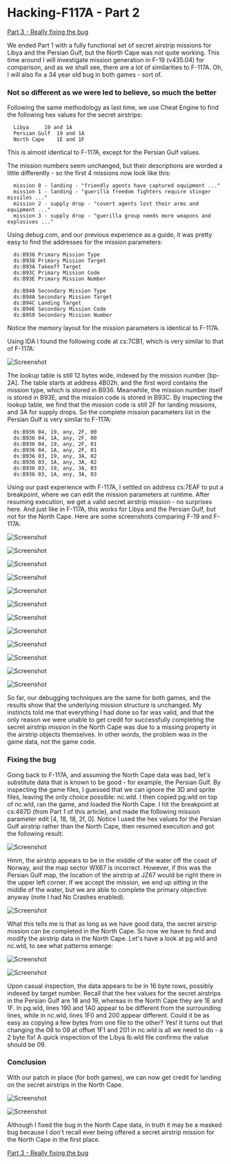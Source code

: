 # Hacking-F117A - Part 2

[Part 3 - Really fixing the bug](./Part3.md)

We ended Part 1 with a fully functional set of secret airstrip missions for Libya and the Persian Gulf, but the North Cape was not quite working. This time around I will investigate mission generation in F-19 (v435.04) for comparison, and as we shall see, there are a lot of similarities to F-117A. Oh, I will also fix a 34 year old bug in both games - sort of.


### Not so different as we were led to believe, so much the better

Following the same methodology as last time, we use Cheat Engine to find the following hex values for the secret airstrips:
```
  Libya		19 and 1A
  Persian Gulf	19 and 1A
  North Cape	1E and 1F
```
This is almost identical to F-117A, except for the Persian Gulf values.

The mission numbers seem unchanged, but their descriptions are worded a little differently - so the first 4 missions now look like this:
```
  mission 0 - landing - "friendly agents have captured equipment ..."
  mission 1 - landing - "guerilla freedom fighters require stinger missiles ..."
  mission 2 - supply drop - "covert agents lost their arms and equipment ..."
  mission 3 - supply drop - "guerilla group needs more weapons and explosives ..."
```
Using debug.com, and our previous experience as a guide, it was pretty easy to find the addresses for the mission parameters:
```
  ds:B936 Primary Mission Type
  ds:B938 Primary Mission Target
  ds:B93A Takeoff Target
  ds:B93C Primary Mission Code
  ds:B93E Primary Mission Number

  ds:B948 Secondary Mission Type
  ds:B94A Secondary Mission Target
  ds:B94C Landing Target
  ds:B94E Secondary Mission Code
  ds:B950 Secondary Mission Number
```
Notice the memory layout for the mission parameters is identical to F-117A.

Using IDA I found the following code at cs:7CB1, which is very similar to that of F-117A:

  ![Screenshot](Images/ida_7CB1.png)

The lookup table is still 12 bytes wide, indexed by the mission number [bp-2A]. The table starts at address 4B02h, and the first word contains the mission type, which is stored in B936. Meanwhile, the mission number itself is stored in B93E, and the mission code is stored in B93C. By inspecting the lookup table, we find that the mission code is still 2F for landing missions, and 3A for supply drops. So the complete mission parameters list in the Persian Gulf is very similar to F-117A:
```
  ds:B936 04, 19, any, 2F, 00
  ds:B936 04, 1A, any, 2F, 00
  ds:B936 04, 19, any, 2F, 01
  ds:B936 04, 1A, any, 2F, 01
  ds:B936 03, 19, any, 3A, 02
  ds:B936 03, 1A, any, 3A, 02
  ds:B936 03, 19, any, 3A, 03
  ds:B936 03, 1A, any, 3A, 03
```
Using our past experience with F-117A, I settled on address cs:7EAF to put a breakpoint, where we can edit the mission parameters at runtime. After resuming execution, we get a valid secret airstrip mission - no surprises here. And just like in F-117A, this works for Libya and the Persian Gulf, but not for the North Cape. Here are some screenshots comparing F-19 and F-117A:

  ![Screenshot](Images/start_010.png)

  ![Screenshot](Images/egame_010.png)

  ![Screenshot](Images/egame_011.png)

  ![Screenshot](Images/start_012.png)

  ![Screenshot](Images/vgame_010.png)

  ![Screenshot](Images/vgame_011.png)

  ![Screenshot](Images/start_011.png)

  ![Screenshot](Images/egame_012.png)

  ![Screenshot](Images/egame_013.png)

  ![Screenshot](Images/start_013.png)

  ![Screenshot](Images/vgame_012.png)

  ![Screenshot](Images/vgame_013.png)

So far, our debugging techniques are the same for both games, and the results show that the underlying mission structure is unchanged. My instincts told me that everything I had done so far was valid, and that the only reason we were unable to get credit for successfully completing the secret airstrip mission in the North Cape was due to a missing property in the airstrip objects themselves. In other words, the problem was in the game data, not the game code.


### Fixing the bug

Going back to F-117A, and assuming the North Cape data was bad, let's substitute data that is known to be good - for example, the Persian Gulf. By inspecting the game files, I guessed that we can ignore the 3D and sprite files, leaving the only choice possible: nc.wld. I then copied pg.wld on top of nc.wld, ran the game, and loaded the North Cape. I hit the breakpoint at cs:487D (from Part 1 of this article), and made the following mission parameter edit [4, 18, 18, 2f, 0]. Notice I used the hex values for the Persian Gulf airstrip rather than the North Cape, then resumed execution and got the following result:

  ![Screenshot](Images/start_014.png)

Hmm, the airstrip appears to be in the middle of the water off the coast of Norway, and the map sector WX67 is incorrect. However, if this was the Persian Gulf map, the location of the airstrip at JZ67 would be right there in the upper left corner. If we accept the mission, we end up sitting in the middle of the water, but we are able to complete the primary objective anyway (note I had No Crashes enabled).

  ![Screenshot](Images/vgame_014.png)

What this tells me is that as long as we have good data, the secret airstrip mission can be completed in the North Cape. So now we have to find and modify the airstrip data in the North Cape. Let's have a look at pg.wld and nc.wld, to see what patterns emerge:

  ![Screenshot](Images/pg_wld.png)

  ![Screenshot](Images/nc_wld.png)

Upon casual inspection, the data appears to be in 16 byte rows, possibly indexed by target number. Recall that the hex values for the secret airstrips in the Persian Gulf are 18 and 19, whereas in the North Cape they are 1E and 1F. In pg.wld, lines 190 and 1A0 appear to be different from the surrounding lines, while in nc.wld, lines 1F0 and 200 appear different. Could it be as easy as copying a few bytes from one file to the other? Yes! It turns out that changing the 08 to 09 at offset 1F1 and 201 in nc.wld is all we need to do - a 2 byte fix! A quick inspection of the Libya lb.wld file confirms the value should be 09.


### Conclusion

With our patch in place (for both games), we can now get credit for landing on the secret airstrips in the North Cape.

  ![Screenshot](Images/egame_014.png)

  ![Screenshot](Images/vgame_015.png)

Although I fixed the bug in the North Cape data, in truth it may be a masked bug because I don't recall ever being offered a secret airstrip mission for the North Cape in the first place.

[Part 3 - Really fixing the bug](./Part3.md)

